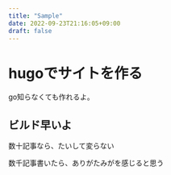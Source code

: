 ```yaml
---
title: "Sample"
date: 2022-09-23T21:16:05+09:00
draft: false
---
```


# hugoでサイトを作る

go知らなくても作れるよ。

## ビルド早いよ

数十記事なら、たいして変らない

数千記事書いたら、ありがたみがを感じると思う